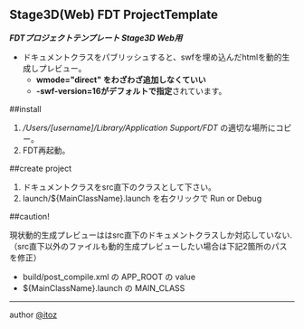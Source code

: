 ## Stage3D(Web) FDT ProjectTemplate

***FDTプロジェクトテンプレート Stage3D Web用***


+ ドキュメントクラスをパブリッシュすると、swfを埋め込んだhtmlを動的生成しプレビュー。
	+ **wmode="direct" をわざわざ追加しなくていい**
	+ **-swf-version=16がデフォルトで指定**されています。

##install

1. */Users/[username]/Library/Application Support/FDT* の適切な場所にコピー。
1. FDT再起動。



##create project

1. ドキュメントクラスをsrc直下のクラスとして下さい。
1. launch/${MainClassName}.launch を右クリックで Run or Debug


##caution!

現状動的生成プレビューははsrc直下のドキュメントクラスしか対応していない.
（src直下以外のファイルも動的生成プレビューしたい場合は下記2箇所のパスを修正）

+ build/post_compile.xml の APP_ROOT の value
+ ${MainClassName}.launch の MAIN_CLASS


---

author [@itoz](http://www.romatica.com/)
